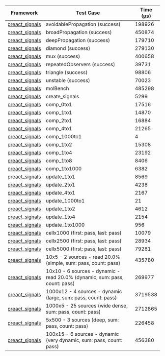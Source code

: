 | Framework | Test Case | Time (μs) |
| --- | --- | --- |
| [preact_signals](https://pub.dev/packages/preact_signals) | avoidablePropagation (success) | 198926 |
| [preact_signals](https://pub.dev/packages/preact_signals) | broadPropagation (success) | 450874 |
| [preact_signals](https://pub.dev/packages/preact_signals) | deepPropagation (success) | 179710 |
| [preact_signals](https://pub.dev/packages/preact_signals) | diamond (success) | 279130 |
| [preact_signals](https://pub.dev/packages/preact_signals) | mux (success) | 400658 |
| [preact_signals](https://pub.dev/packages/preact_signals) | repeatedObservers (success) | 39731 |
| [preact_signals](https://pub.dev/packages/preact_signals) | triangle (success) | 98806 |
| [preact_signals](https://pub.dev/packages/preact_signals) | unstable (success) | 70023 |
| [preact_signals](https://pub.dev/packages/preact_signals) | molBench | 485298 |
| [preact_signals](https://pub.dev/packages/preact_signals) | create_signals | 5299 |
| [preact_signals](https://pub.dev/packages/preact_signals) | comp_0to1 | 17516 |
| [preact_signals](https://pub.dev/packages/preact_signals) | comp_1to1 | 14870 |
| [preact_signals](https://pub.dev/packages/preact_signals) | comp_2to1 | 16884 |
| [preact_signals](https://pub.dev/packages/preact_signals) | comp_4to1 | 21265 |
| [preact_signals](https://pub.dev/packages/preact_signals) | comp_1000to1 | 4 |
| [preact_signals](https://pub.dev/packages/preact_signals) | comp_1to2 | 15308 |
| [preact_signals](https://pub.dev/packages/preact_signals) | comp_1to4 | 23192 |
| [preact_signals](https://pub.dev/packages/preact_signals) | comp_1to8 | 8406 |
| [preact_signals](https://pub.dev/packages/preact_signals) | comp_1to1000 | 6382 |
| [preact_signals](https://pub.dev/packages/preact_signals) | update_1to1 | 8569 |
| [preact_signals](https://pub.dev/packages/preact_signals) | update_2to1 | 4238 |
| [preact_signals](https://pub.dev/packages/preact_signals) | update_4to1 | 2167 |
| [preact_signals](https://pub.dev/packages/preact_signals) | update_1000to1 | 21 |
| [preact_signals](https://pub.dev/packages/preact_signals) | update_1to2 | 4612 |
| [preact_signals](https://pub.dev/packages/preact_signals) | update_1to4 | 2154 |
| [preact_signals](https://pub.dev/packages/preact_signals) | update_1to1000 | 956 |
| [preact_signals](https://pub.dev/packages/preact_signals) | cellx1000 (first: pass, last: pass) | 10079 |
| [preact_signals](https://pub.dev/packages/preact_signals) | cellx2500 (first: pass, last: pass) | 28934 |
| [preact_signals](https://pub.dev/packages/preact_signals) | cellx5000 (first: pass, last: pass) | 79281 |
| [preact_signals](https://pub.dev/packages/preact_signals) | 10x5 - 2 sources - read 20.0% (simple, sum: pass, count: pass) | 435780 |
| [preact_signals](https://pub.dev/packages/preact_signals) | 10x10 - 6 sources - dynamic - read 20.0% (dynamic, sum: pass, count: pass) | 269977 |
| [preact_signals](https://pub.dev/packages/preact_signals) | 1000x12 - 4 sources - dynamic (large, sum: pass, count: pass) | 3719538 |
| [preact_signals](https://pub.dev/packages/preact_signals) | 1000x5 - 25 sources (wide dense, sum: pass, count: pass) | 2712865 |
| [preact_signals](https://pub.dev/packages/preact_signals) | 5x500 - 3 sources (deep, sum: pass, count: pass) | 226458 |
| [preact_signals](https://pub.dev/packages/preact_signals) | 100x15 - 6 sources - dynamic (very dynamic, sum: pass, count: pass) | 456380 |
